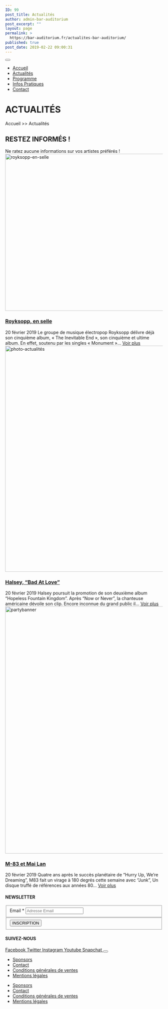 ```yaml
---
ID: 99
post_title: Actualités
author: admin-bar-auditorium
post_excerpt: ""
layout: page
permalink: >
  https://bar-auditorium.fr/actualites-bar-auditorium/
published: true
post_date: 2019-02-22 09:00:31
---
```

<button id="elementor-menu-toggle"></button>
<nav itemtype="http://schema.org/SiteNavigationElement" itemscope="itemscope" id="elementor-navigation" role="navigation" aria-label="Elementor Menu">
<ul id="elementor-navmenu">
 	<li><a href="https://bar-auditorium.fr/">Accueil</a></li>
 	<li><a href="https://bar-auditorium.fr/actualites-bar-auditorium/">Actualités</a></li>
 	<li><a href="https://bar-auditorium.fr/artistes/">Programme</a></li>
 	<li><a href="https://bar-auditorium.fr/infos-pratiques/">Infos Pratiques</a></li>
 	<li><a href="https://bar-auditorium.fr/contact/">Contact</a></li>
</ul>
</nav>
<h1>ACTUALITÉS</h1>
Accueil &gt;&gt; Actualités
<h2>RESTEZ INFORMÉS !</h2>
Ne ratez aucune informations sur vos artistes préférés !

<article>
						<a href="https://bar-auditorium.fr/royksopp-en-selle/" title="Royksopp, en selle">
<img width="759" height="500" src="https://bar-auditorium.fr/wp-content/uploads/2019/02/Röyksopp-1.jpg" alt="royksopp-en-selle" srcset="https://bar-auditorium.fr/wp-content/uploads/2019/02/Röyksopp-1.jpg 759w, https://bar-auditorium.fr/wp-content/uploads/2019/02/Röyksopp-1-300x198.jpg 300w" sizes="(max-width: 759px) 100vw, 759px">						</a>
<h3>
							<a href="https://bar-auditorium.fr/royksopp-en-selle/" title="Royksopp, en selle">
Royksopp, en selle				</a></h3>
20 février 2019
Le groupe de musique électropop Royksopp délivre déjà son cinquième album, « The Inevitable End », son cinquième et ultime album. En effet, soutenu par les singles « Monument »…
<a href="https://bar-auditorium.fr/royksopp-en-selle/" title="Voir plus">Voir plus</a>
<!-- .obfx-grid-col-content -->

</article>
<article>
						<a href="https://bar-auditorium.fr/halsey-bad-at-love/" title="Halsey, “Bad At Love”">
<img width="1080" height="720" src="https://bar-auditorium.fr/wp-content/uploads/2019/02/photo-1505842465776-3b4953ca4f44.jpg" alt="photo-actualités" srcset="https://bar-auditorium.fr/wp-content/uploads/2019/02/photo-1505842465776-3b4953ca4f44.jpg 1080w, https://bar-auditorium.fr/wp-content/uploads/2019/02/photo-1505842465776-3b4953ca4f44-300x200.jpg 300w, https://bar-auditorium.fr/wp-content/uploads/2019/02/photo-1505842465776-3b4953ca4f44-768x512.jpg 768w, https://bar-auditorium.fr/wp-content/uploads/2019/02/photo-1505842465776-3b4953ca4f44-1024x683.jpg 1024w" sizes="(max-width: 1080px) 100vw, 1080px">						</a>
<h3>
							<a href="https://bar-auditorium.fr/halsey-bad-at-love/" title="Halsey, “Bad At Love”">
Halsey, “Bad At Love”				</a></h3>
20 février 2019
Halsey poursuit la promotion de son deuxième album “Hopeless Fountain Kingdom”. Après “Now or Never”, la chanteuse américaine dévoile son clip. Encore inconnue du grand public il...
<a href="https://bar-auditorium.fr/halsey-bad-at-love/" title="Voir plus">Voir plus</a>
<!-- .obfx-grid-col-content -->

</article>
<article>
						<a href="https://bar-auditorium.fr/m-83-et-mai-lan-prets-a-danser/" title="M-83 et Mai Lan">
<img width="1270" height="787" src="https://bar-auditorium.fr/wp-content/uploads/2019/02/partybanner.jpg" alt="partybanner" srcset="https://bar-auditorium.fr/wp-content/uploads/2019/02/partybanner.jpg 1270w, https://bar-auditorium.fr/wp-content/uploads/2019/02/partybanner-300x186.jpg 300w, https://bar-auditorium.fr/wp-content/uploads/2019/02/partybanner-768x476.jpg 768w, https://bar-auditorium.fr/wp-content/uploads/2019/02/partybanner-1024x635.jpg 1024w" sizes="(max-width: 1270px) 100vw, 1270px">						</a>
<h3>
							<a href="https://bar-auditorium.fr/m-83-et-mai-lan-prets-a-danser/" title="M-83 et Mai Lan">
M-83 et Mai Lan				</a></h3>
20 février 2019
Quatre ans après le succès planétaire de “Hurry Up, We’re Dreaming”, M83 fait un virage à 180 degrés cette semaine avec “Junk”, Un disque truffé de références aux années 80…
<a href="https://bar-auditorium.fr/m-83-et-mai-lan-prets-a-danser/" title="Voir plus">Voir plus</a>
<!-- .obfx-grid-col-content -->

</article><!-- .obfx-grid-container --><!-- .obfx-grid -->
<h4>NEWSLETTER</h4>
<form action="https://bar-auditorium.fr/wp-admin/admin-post.php" method="post" name="content-form-d7111d9" id="content-form-d7111d9"><input type="hidden" id="_wpnonce_newsletter" name="_wpnonce_newsletter" value="0f49c88a6e"><input type="hidden" name="_wp_http_referer" value="/wp-admin/admin-ajax.php"><input type="hidden" name="action" value="content_form_submit"><input type="hidden" name="form-type" value="newsletter"><input type="hidden" name="form-builder" value="elementor"><input type="hidden" name="post-id" value="73"><input type="hidden" name="form-id" value="d7111d9">
<fieldset>
            <label for="data[d7111d9][email]">
Email *            </label>
<input type="text" name="data[d7111d9][email]" id="data[d7111d9][email]" required="required" placeholder="Adresse Email"></fieldset>
<fieldset>
            <button type="submit" name="submit" value="submit-newsletter-d7111d9">
INSCRIPTION                            </button></fieldset>
</form>
<h4>SUIVEZ-NOUS</h4>
<a href="https://fr-fr.facebook.com/barauditorium/" target="_blank" rel="noopener noreferrer">
Facebook
</a>
<a href="" target="_blank" rel="noopener noreferrer">
Twitter
</a>
<a href="" target="_blank" rel="noopener noreferrer">
Instagram
</a>
<a href="" target="_blank" rel="noopener noreferrer">
Youtube
</a>
<a href="" target="_blank" rel="noopener noreferrer">
Snapchat
</a>
<button id="elementor-menu-toggle"></button>
<nav itemtype="http://schema.org/SiteNavigationElement" itemscope="itemscope" id="elementor-navigation" role="navigation" aria-label="Elementor Menu">
<ul id="elementor-navmenu">
 	<li><a href="https://bar-auditorium.fr/sponsors/">Sponsors</a></li>
 	<li><a href="https://bar-auditorium.fr/contact/">Contact</a></li>
 	<li><a href="https://bar-auditorium.fr/conditions-generales-de-ventes/">Conditions générales de ventes</a></li>
 	<li><a href="https://bar-auditorium.fr/mentions-legales/">Mentions légales</a></li>
</ul>
</nav>

<nav itemtype="http://schema.org/SiteNavigationElement" itemscope="itemscope" id="cbp-hsmenu-wrapper">
<ul id="mega-menu">
 	<li><a href="https://bar-auditorium.fr/sponsors/">Sponsors</a></li>
 	<li><a href="https://bar-auditorium.fr/contact/">Contact</a></li>
 	<li><a href="https://bar-auditorium.fr/conditions-generales-de-ventes/">Conditions générales de ventes</a></li>
 	<li><a href="https://bar-auditorium.fr/mentions-legales/">Mentions légales</a></li>
</ul>
</nav>